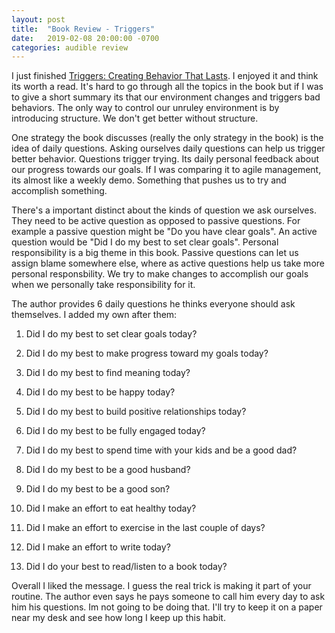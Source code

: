 ```yaml
---
layout: post
title:  "Book Review - Triggers"
date:   2019-02-08 20:00:00 -0700
categories: audible review
---
```

I just finished [Triggers: Creating Behavior That Lasts](https://www.amazon.ca/Triggers-Creating-Behavior-Lasts-Becoming-Person/dp/0804141231).
I enjoyed it and think its worth a read. It's hard to go through all the topics in the book but if I was to give a short summary
its that our environment changes and triggers bad behaviors. The only way to control our unruley environment
is by introducing structure.  We don't get better without structure.

One strategy the book discusses (really the only strategy in the book) is the idea of daily questions.
Asking ourselves daily questions can help us trigger better behavior. Questions trigger trying.
Its daily personal feedback about our progress towards our goals. If I was comparing it to agile
management, its almost like a weekly demo. Something that pushes us to try and accomplish something.

There's a important distinct about the kinds of question we ask ourselves. They need to be active question
as opposed to passive questions. For example a passive question might be "Do you have clear goals". An active
question would be "Did I do my best to set clear goals". Personal responsibility is a big theme in this book.
Passive questions can let us assign blame somewhere else, where as active questions help us take more personal responsbility.
We try to make changes to accomplish our goals when we personally take responsibility for it.

The author provides 6 daily questions he thinks everyone should ask themselves. I added my own after them:

1. Did I do my best to set clear goals today?
2. Did I do my best to make progress toward my goals today?
3. Did I do my best to find meaning today?
4. Did I do my best to be happy today?
5. Did I do my best to build positive relationships today?
6. Did I do my best to be fully engaged today?

7. Did I do my best to spend time with your kids and be a good dad?
8. Did I do my best to be a good husband?
9. Did I do my best to be a good son?
10. Did I make an effort to eat healthy today?
11. Did I make an effort to exercise in the last couple of days?
12. Did I make an effort to write today?
13. Did I do your best to read/listen to a book today?

Overall I liked the message. I guess the real trick is making it part of your routine. The author even says he pays someone to
call him every day to ask him his questions. Im not going to be doing that. I'll try to keep it on a paper near my desk and see
how long I keep up this habit.

